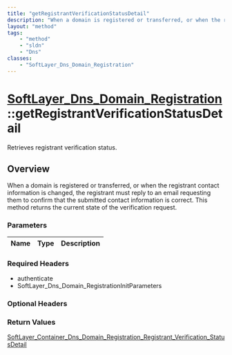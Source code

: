 ```yaml
---
title: "getRegistrantVerificationStatusDetail"
description: "When a domain is registered or transferred, or when the registrant contact information is changed, the registrant must r... "
layout: "method"
tags:
    - "method"
    - "sldn"
    - "Dns"
classes:
    - "SoftLayer_Dns_Domain_Registration"
---
```

# [SoftLayer_Dns_Domain_Registration](/reference/services/SoftLayer_Dns_Domain_Registration)::getRegistrantVerificationStatusDetail

Retrieves registrant verification status.


## Overview 
When a domain is registered or transferred, or when the registrant contact information is changed, the registrant must reply to an email requesting them to confirm that the submitted contact information is correct. This method returns the current state of the verification request. 

### Parameters 
|Name | Type | Description |
| --- | --- | --- |


### Required Headers
* authenticate
* SoftLayer_Dns_Domain_RegistrationInitParameters

### Optional Headers

### Return Values
<a href='/reference/datatypes/SoftLayer_Container_Dns_Domain_Registration_Registrant_Verification_StatusDetail'>SoftLayer_Container_Dns_Domain_Registration_Registrant_Verification_StatusDetail </a>


